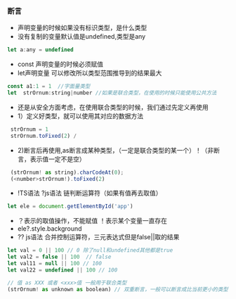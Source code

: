 ### 断言

- 声明变量的时候如果没有标识类型，是什么类型
- 没有复制的变量默认值是undefined,类型是any

```js
let a:any = undefined
```

- const 声明变量的时候必须赋值
- let声明变量 可以修改所以类型范围推导到的结果最大
```js
const a1:1 = 1  //字面量类型
let  strOrnum:string|number //如果是联合类型，在使用的时候只能使用公共方法
```


- 还是从安全方面考虑，在使用联合类型的时候，我们通过先定义再使用
- 1）定义好类型，就可以使用其对应的数据方法
```js
 strOrnum = 1
 strOrnum.toFixed(2) /
``` 

- 2)断言后再使用,as断言成某种类型，（一定是联合类型的某一个）！（非断言，表示值一定不是空）
```js
 (strOrnum! as string).charCodeAt(0);
 (<number>strOrnum!).toFixed(2)
```


- !TS语法 ?js语法  链判断运算符（如果有值再去取值）

```js
let ele = document.getElementById('app')
```

- ？表示的取值操作，不能赋值 ！表示某个变量一直存在
- ele?.style.background
- ?? js语法 合并控制运算符，三元表达式但是false||取的结果

```js
let val = 0 || 100 // 0 除了null和undefined其他都是true
let val2 = false || 100  // false
let val11 = null || 100 // 100
let val22 = undefined || 100 // 100
```

```js
// 值 as XXX 或者 <xxx>值 一般用于联合类型
(strOrnum! as unknown as boolean) // 双重断言，一般可以断言成比当前更小的类型 一般不建议这么做，会破坏原有的关系
```
 